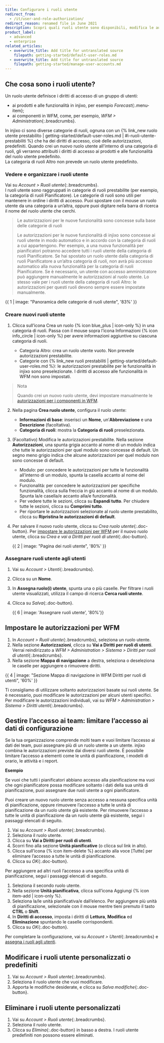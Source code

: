 ```yaml
---
title: Configurare i ruoli utente
redirect_from:
  - /it/user-and-role-authorization/
redirect_reason: renamed file in June 2021
description: Scopri quali ruoli utente sono disponibili, modifica le autorizzazioni, crea nuovi ruoli utente e assegna ruoli agli utenti.
product_label:
  - advanced
  - enterprise
related_articles:
  - overwrite_title: Add title for untranslated source
    filepath: getting-started/default-user-roles.md
  - overwrite_title: Add title for untranslated source
    filepath: getting-started/manage-user-accounts.md
---
```


## Che cosa sono i ruoli utente?

Un ruolo utente definisce i diritti di accesso di un gruppo di utenti:

- ai prodotti e alle funzionalità in injixo, per esempio _Forecast_{:.menu-item};
- ai componenti in WFM, come, per esempio, _WFM > Administration_{:.breadcrumbs}.

In injixo ci sono diverse categorie di ruoli, ognuna con un {% link_new ruolo utente prestabilito | getting-started/default-user-roles.md | #i-ruoli-utente-prestabiliti %} che ha dei diritti di accesso, cioè delle autorizzazioni, predefiniti. Quando crei un nuovo ruolo utente all'interno di una categoria di ruoli, gli verranno attribuiti i diritti di accesso ai prodotti e alle funzionalità del ruolo utente predefinito.<br>
La categoria di ruoli Altro non prevede un ruolo utente predefinito.

### Vedere e organizzare i ruoli utente

Vai su _Account > Ruoli utente_{:.breadcrumbs}.  
   I ruoli utente sono raggruppati in categorie di ruoli prestabilite (per esempio, la categoria di ruoli Pianificatore). Le categorie di ruoli sono utili per mantenere in ordine i diritti di accesso. Puoi spostare con il mouse un ruolo utente da una categoria a un’altra, oppure puoi digitare nella barra di ricerca il nome del ruolo utente che cerchi.
   
   > Le autorizzazioni per le nuove funzionalità sono concesse sulla base delle categorie di ruoli  
   >   
   >Le autorizzazioni per le nuove funzionalità di injixo sono concesse ai ruoli utente in modo automatico e in accordo con la categoria di ruoli a cui appartengono. Per esempio, a una nuova funzionalità per pianificatori potranno accedere tutti i ruoli utente della categoria di ruoli Pianificatore. Se hai spostato un ruolo utente dalla categoria di ruoli Pianificatore a un’altra categoria di ruoli, non avrà più accesso automatico alla nuova funzionalità per la categoria di ruoli Pianificatore. Se è necessario, un utente con accesso amministratore può aggiungere manualmente le autorizzazioni al ruolo utente. Lo stesso vale per i ruoli utente della categoria di ruoli Altro: le autorizzazioni per questi ruoli devono sempre essere impostate manualmente.

   {{ 1 | image: "Panoramica delle categorie di ruoli utente", '83%' }}

### Creare nuovi ruoli utente

1. Clicca sull’icona Crea un ruolo {% icon blue_plus | icon-only %} in una categoria di ruoli. Passa con il mouse sopra l’icona Informazioni {% icon info_circle | icon-only %} per avere informazioni aggiuntive su ciascuna categoria di ruoli.

   - Categoria Altro: crea un ruolo utente vuoto. Non prevede autorizzazioni prestabilite.
   - Categorie con {% link_new ruoli prestabiliti | getting-started/default-user-roles.md %}: le autorizzazioni prestabilite per le funzionalità in injixo sono preselezionate. I diritti di accesso alle funzionalità in WFM non sono impostati. 
  > Nota
  >
  > Quando crei un nuovo ruolo utente, devi impostare manualmente le [autorizzazioni per i componenti in WFM](#impostare-le-autorizzazioni-per-wfm).

2. Nella pagina **Crea ruolo utente**, configura il ruolo utente:

   - **Informazioni di base**: inserisci un **Nome**, un’**Abbreviazione** e una **Descrizione** (facoltativa).
   - **Categoria di ruoli**: mostra la **Categoria di ruoli** preselezionata.

3. (Facoltativo) Modifica le autorizzazioni prestabilite. Nella sezione **Autorizzazioni**, una spunta grigia accanto al nome di un modulo indica che tutte le autorizzazioni per quel modulo sono concesse di default. Un segno meno grigio indica che alcune autorizzazioni per quel modulo non sono concesse di default.  
   - Modulo: per concedere le autorizzazioni per tutte le funzionalità all’interno di un modulo, spunta la casella accanto al nome del modulo.
   - Funzionalità: per concedere le autorizzazioni per specifiche funzionalità, clicca sulla freccia in giù accanto al nome di un modulo. Spunta la/e casella/e accanto alla/e funzionalità.
   - Per vedere tutte le sezioni, clicca su **Espandi tutto**. Per chiudere tutte le sezioni, clicca su **Comprimi tutto**.
   - Per riportare le autorizzazioni selezionate al ruolo utente prestabilito, clicca su **Ripristina le autorizzazioni di default**.
4. Per salvare il nuovo ruolo utente, clicca su _Crea ruolo utente_{:.doc-button}. Per [impostare le autorizzazioni per WFM](#impostare-le-autorizzazioni-per-wfm) per il nuovo ruolo utente, clicca su _Crea e vai a Diritti per ruoli di utenti_{:.doc-button}.

   {{ 2 | image: "Pagina dei ruoli utente", '80%' }}

### Assegnare ruoli utente agli utenti

1. Vai su _Account > Utenti_{:.breadcrumbs}.
2. Clicca su un **Nome**.
3. In **Assegna ruolo(i) utente**, spunta una o più caselle. Per filtrare i ruoli utente visualizzati, utilizza il campo di ricerca **Cerca ruoli utente**.
4. Clicca su _Salva_{:.doc-button}.

   {{ 6 | image: 'Assegnare ruoli utente', '80%'}}

## Impostare le autorizzazioni per WFM

1. In _Account > Ruoli utente_{:.breadcrumbs}, seleziona un ruolo utente.
2. Nella sezione **Autorizzazioni**, clicca su **Vai a Diritti per ruoli di utenti**.  
   Verrai reindirizzato a _WFM > Administration > Sistema > Diritti per ruoli di utenti_{:.breadcrumbs}.
3. Nella sezione **Mappa di navigazione** a destra, seleziona o deseleziona le caselle per aggiungere o rimuovere diritti.

{{ 4 | image: "Sezione Mappa di navigazione in WFM Diritti per ruoli di utenti", '60%' }}

Ti consigliamo di utilizzare soltanto autorizzazioni basate sui ruoli utente. Se è necessario, puoi modificare le autorizzazioni per alcuni utenti specifici. Per modificare le autorizzazioni individuali, vai su _WFM > Administration > Sistema > Diritti utenti_{:.breadcrumbs}.

## Gestire l’accesso ai team: limitare l’accesso ai dati di configurazione

Se la tua organizzazione comprende molti team e vuoi limitare l’accesso ai dati dei team, puoi assegnare più di un ruolo utente a un utente. injixo combina le autorizzazioni previste dai diversi ruoli utente. È possibile limitare l’accesso a elementi come le unità di pianificazione, i modelli di orario, le attività e i report.

**Esempio**

Se vuoi che tutti i pianificatori abbiano accesso alla pianificazione ma vuoi che ogni pianificatore possa modificare soltanto i dati della sua unità di pianificazione, puoi assegnare due ruoli utente a ogni pianificatore.

Puoi creare un nuovo ruolo utente senza accesso a nessuna specifica unità di pianificazione, oppure rimuovere l’accesso a tutte le unità di pianificazione da un ruolo utente già esistente. Per rimuovere l’accesso a tutte le unità di pianificazione da un ruolo utente già esistente, segui i passaggi elencati di seguito.

1. Vai su _Account > Ruoli utente_{:.breadcrumbs}.
2. Seleziona il ruolo utente.
3. Clicca su **Vai a Diritti per ruoli di utenti**.
4. Scorri fino alla sezione **Unità pianificative** (o clicca sul link in alto).
5. Clicca sull’icona {% icon item-delete %} accanto alla voce [Tutte] per eliminare l’accesso a tutte le unità di pianificazione.
6. Clicca su _OK_{:.doc-button}.

Per aggiungere ad altri ruoli l’accesso a una specifica unità di pianificazione, segui i passaggi elencati di seguito.

1. Seleziona il secondo ruolo utente.
2. Nella sezione **Unità pianificativa**, clicca sull’icona Aggiungi {% icon item-add | icon-only %}.
3. Seleziona la/le unità pianificativa/e dall’elenco. Per aggiungere più unità di pianificazione, selezionale con il mouse mentre tieni premuto il tasto **CTRL** o **Shift**.
4. In **Diritti di accesso**, imposta i diritti di **Lettura**, **Modifica** ed **Eliminazione** spuntando le caselle corrispondenti.
5. Clicca su _OK_{:.doc-button}.

Per completare la configurazione, vai su _Account > Utenti_{:.breadcrumbs} e [assegna i ruoli agli utenti](#assegnare-ruoli-utente-agli-utenti).


## Modificare i ruoli utente personalizzati o predefiniti

1. Vai su _Account > Ruoli utente_{:.breadcrumbs}.
2. Seleziona il ruolo utente che vuoi modificare.
3. Apporta le modifiche desiderate, e clicca su _Salva modifiche_{:.doc-button}.

## Eliminare i ruoli utente personalizzati

1. Vai su _Account > Ruoli utente_{:.breadcrumbs}.
2. Seleziona il ruolo utente.
3. Clicca su _Elimina_{:.doc-button} in basso a destra. I ruoli utente predefiniti non possono essere eliminati.
